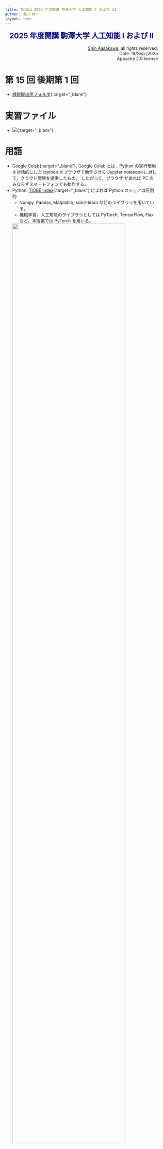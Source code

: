 ```yaml
---
title: 第15回 2025 年度開講 駒澤大学 人工知能 I および II
author: 浅川 伸一
layout: home
---
```

<link href="/css/asamarkdown.css" rel="stylesheet">

$$
\newcommand{\mb}[1]{\mathbf{#1}}
\newcommand{\Brc}[1]{\left(#1\right)}
\newcommand{\Rank}{\text{rank}\;}
\newcommand{\Hat}[1]{\widehat{#1}}
\newcommand{\Prj}[1]{\mb{#1}\Brc{\mb{#1}^{\top}\mb{#1}}^{-1}\mb{#1}^{\top}}
\newcommand{\RegP}[2]{\Brc{\mb{#1}^{\top}\mb{#1}}^{-1}\mb{#1}^{\top}\mb{#2}}
\newcommand{\NSQ}[1]{\left|\mb{#1}\right|^2}
\newcommand{\Norm}[1]{\left|#1\right|}
\newcommand{\IP}[2]{\left({#1}\cdot{#2}\right)}
\newcommand{\Bar}[1]{\overline{\;#1\;}}
$$

<div align="center">
<font size="+2" color="navy"><strong>2025 年度開講 駒澤大学 人工知能 I および II</strong></font><br/><br/>
</div>

<div align='right'>
<a href='mailto:educ0233@komazawa-u.ac.jp'>Shin Aasakawa</a>, all rights reserved.<br/>
Date: 19/Sep./2025<br/>
Appache 2.0 license<br/>
</div>

# 第 15 回 後期第 1 回

* [課題提出用フォルダ](https://drive.google.com/drive/u/6/folders/12-BemcY1fFty0nFGQXwkFafek6Bjd8RY){:target="_blank"}

# 実習ファイル

* [<img src="/assets/colab_icon.svg">](https://colab.research.google.com/github/komazawa-deep-learning/komazawa-deep-learning.github.io/blob/master/2025noteboks/2025_0919demo.ipynb){:target="_blank"}

# 用語

* [Google Colab](https://colab.research.google.com/){:target="_blank"}, Google Colab とは，Python の実行環境を対話的にした ipython をブラウザで動作させる Jupyter notebook に対して，クラウド環境を提供したもの。
したがって，ブラウザ があれば PC のみならずスマートフォンでも動作する。
* Python: [TIOBE index](https://www.tiobe.com/tiobe-index/){:target="_blank"} によれば Python のシェアは圧倒的
  * Numpy, Pandas, Matplotlib, scikit-learn などのライブラリを用いている。
  * 機械学習，人工知能のライブラリとしては PyTorch, TensorFlow, Flax など。本授業では PyTorch を用いる。
  <img src="https://viso.ai/wp-content/uploads/2023/02/pytorch-vs-tensorflow-popularity-comparison.png" width="88%;">
* ニューラルネットワークモデル
* 深層ニューラルネットワークモデル
* 再帰型ニューラルネットワークモデル
* 転移学習
* 教師あり学習，自己教師あり学習
* 損失関数，誤差関数
* 勾配降下法
* コサイン類似度，相関係数
- 拡散モデル Diffusion Models
<!-- - 変分自己符号化器モデル (VAE: Variational Auto-Encoders)
- 変分下限 (ELBO: Evidence Lower BOund) [ビデオ ](https://www.youtube.com/watch?v=jugUBL4rEIM){:target="_blank"} -->

---

* [基盤モデル Fundation Models](https://arxiv.org/abs/2108.07258){:target="_blank"}, Gary Marcus による[批判](https://crfm.stanford.edu/commentary/2021/10/18/marcus-davis.html){:target="_blank"}
* 言語モデル
* 系列予測
* ワンホットベクトル
* 系列予測
* BERT, Transformer, GPT, 注意
* 世界モデル
* 強化学習



<!-- # 教材 -->

<!-- * [宇宙人の夢: アートシーンの出現](https://shinasakawa.github.io/2022/2021Snell_clip-art_ja){:target="_blank"} -->
<!-- * [CLIP デモ <img src="/assets/colab_icon.svg">](https://colab.research.google.com/github/ShinAsakawa/ShinAsakawa.github.io/blob/master/2022notebooks/2020_1014CLIP_ja_basics.ipynb){:target="_blank"} -->

<!-- * [畳み込みニューラルネットワークの事前訓練済モデルによる中間表現の可視化 <img src="/assets/colab_icon.svg">](https://colab.research.google.com/github/komazawa-deep-learning/komazawa-deep-learning.github.io/blob/master/2022notebooks/2022_1024CNN_layer_visualization.ipynb){:target="_blank"}-->
<!--* [特徴点検出アルゴリズム 画像フィルタ <img src="/assets/colab_icon.svg">](https://colab.research.google.com/github/ShinAsakawa/ShinAsakawa.github.io/blob/master/notebooks/2020Sight_visit_feature_extractions_demo.ipynb){:target="_blank"}-->
<!-- * [DOG などのフィルタと Harr 特徴による顔検出 a.k.a ビオラ＝ジョーンズ アルゴリズム <img src="/assets/colab_icon.svg">](https://colab.research.google.com/github/komazawa-deep-learning/komazawa-deep-learning.github.io/blob/master/notebooks/2021_0528edge_and_face_detection_algorithm_not_cnn.ipynb){:target="_blank"}
<!-- - [LeNet PyTorch <img src="/assets/colab_icon.svg">](https://colab.research.google.com/github/komazawa-deep-learning/komazawa-deep-learning.github.io/blob/master/notebooks/2021_0528LeNet_pytorch.ipynb){:target="_blank"} -->
<!-- - [データ拡張 <img src="https://komazawa-deep-learning.github.io/assets/colab_icon.svg">](https://colab.research.google.com/github/ShinAsakawa/ShinAsakawa.github.io/blob/master/2021notebooks/2021_0617plot_transforms_demo.ipynb) -->

<!-- - [DeepDream 実習 <img src="/assets/colab_icon.svg"> ](https://colab.research.google.com/github/ShinAsakawa/ShinAsakawa.github.io/blob/master/notebooks/2021deep_dream_corrected.ipynb){:target="_blank"}-->
<!-- - [CartoonGAN 実習 <img src="/assets/colab_icon.svg">](https://colab.research.google.com/github/komazawa-deep-learning/komazawa-deep-learning.github.io/blob/master/2021notebooks/2021_0628CartoonGAN_demo.ipynb){:target="_blank"} -->
<!-- - [CycleGAN 実習 <img src="/assets/colab_icon.svg">](https://colab.research.google.com/github/komazawa-deep-learning/komazawa-deep-learning.github.io/blob/master/2021notebooks/2021_0625_CycleGAN_demo.ipynb){:target="_blank"} -->

<!-- - [VAE の実習 <img src="/assets/colab_icon.svg">](https://colab.research.google.com/github/ShinAsakawa/ShinAsakawa.github.io/blob/master/notebooks/2020SightVisit_vae_demo.ipynb){:target="_blank"} -->

<!-- * [Stable diffusion <img src="/assets/colab_icon.svg">](https://colab.research.google.com/github/komazawa-deep-learning/komazawa-deep-learning.github.io/blob/master/2023notebooks/2023_0714stable_diffusion.ipynb){:target="_blank"} -->
<!-- * [Stable Diffusion <img src="/assets/colab_icon.svg">](https://colab.research.google.com/github/komazawa-deep-learning/komazawa-deep-learning.github.io/blob/master/2024notebooks/2025_0110stable_diffusion.ipynb){:target="_blank"} -->
<!-- * [Diffusion Models from Scratch <img src="/assets/colab_icon.svg">](https://colab.research.google.com/github/komazawa-deep-learning/komazawa-deep-learning.github.io/blob/master/2024notebooks/2025_0110_02diffusion_models_from_scratch.ipynb){:target="_blank"} -->

<img src="https://github.com/Nixtla/nixtla/blob/main/nbs/img/timegpt_archi.png?raw=true" width="88%;"><br/>
from [About TimeGPT](https://nixtlaverse.nixtla.io/nixtla/docs/getting-started/introduction.html)

<!-- ### ありえないほど (unreasonable) 有能な (effectiveness) 数学 -->

<!-- ガリレイは，宇宙は数学の言葉で書かれていると言いました。以来，数学は神の摂理を知るための道具であり続けています。 -->
<!-- 数学的知識の詳細は不要だが，その精神は理解しておく必要がある。 -->

<!-- - 万物は数なり --- ピタゴラス
- 宇宙は数学語で書かれている。数学なしでは迷宮を理解できない --- ガリレイ -->
<!--- 世界について最も理解不能なことは，それが理解可能なことだ --- アインシュタイン-->
<!--“The most incomprehensible thing about the world is that it is at all comprehensible.”- Albert Einstein, US (German-born) physicist (1879 - 1955)-->
<!-- - 微積分は神がこの宇宙を作ったときの言葉である --- ファインマン -->
<!--Calculus was the language that God had used when creating this universe. -->
<!-- - 作れなければ理解できたと言えない --- ファインマン -->

<!-- - All things are number. --- Pythagras
- (The universe) is written in mathematical language,%%and its characters are triangles, circles and other geometric figures, ... without which it is impossible to humanly understand a word; without these one is wandering in a dark labyrinth. --- Galileo Galilei
- What I cannot create, I do not understand. --- [Richard Feynman](https://en.wikiquote.org/wiki/Richard_Feynman)-->

<!-- - 若者よ，数学は理解するものではない，ただ慣れるだけだ --- フォン・ノイマン -->
<!-- - 科学は説明しないし，解釈もしない。ただモデルを作るだけである。この場合モデルとは観察された現象を説明する数学(的構成物)である。そのモデルは，ひとえに期待どおり正確であることで正当化される。 --- フォン・ノイマン -->
<!-- - われわれの宇宙はただ単に数学で記述されているだけではない。宇宙は数学である，我々は皆，大きな数学的実態の一部なのだ。--- テグマーク -->
<!-- ...Our universe isn't just described by math, but that it is math in the sense that we're all parts of a giant mathematical object... --- Max Tegmark -->

<!--
Neumann
  The sciences do not try to explain, they hardly even try to interpret, they mainly make models. By a model is meant a mathematical construct which, with the addition of certain verbal interpretations, describes observed phenomena. The justification of such a mathematical construct is solely and precisely that it is expected to work.

  Young man, in mathematics you don't understand things. You just get used to them. [von Neumann](https://en.wikiquote.org/wiki/John_von_Neumann)

  any discussion of the nature of intellectual effort in any field is difficult, unless it presupposes an easy, routine familiarity with that field. In mathematics this limitation becomes very severe. ---[von Neumann](https://en.wikiquote.org/wiki/John_von_Neumann)

Neumann
  If one has really technically penetrated a subject, things that previously seemed in complete contrast, might be purely mathematical transformations of each other.

[There's no sense in being precise when you don't even know what you're talking about](https://www.brainyquote.com/quotes/john_von_neumann_137953)
- John von Neumann.

Neumann
  I think that it is a relatively good approximation to truth — which is much too complicated to allow anything but approximations — that mathematical ideas originate in empirics. [John von Neumann](https://en.wikiquote.org/wiki/John_von_Neumann)
-->

<!-- ## 数学

数学というと，心理学徒にとっては，心理統計が真っ先に思い浮かぶでしょう。
ですが，統計的検定のためだけに数学があるわけではなく，むしろ逆だと思っています。 -->

<!-- 1. [1960 Wigner "Unreasonable Effectiveness of Mathmatics and Natural Sciences"](https://www.maths.ed.ac.uk/~v1ranick/papers/wigner.pdf){:target="_blank"}
2. [1967 Hamming "The Unreasonable Effectiveness of Mathematics"](https://www.tandfonline.com/doi/abs/10.1080/00029890.1980.11994966){:target="_blank"}
3. [2009 Norvig "The Unreasonable Effectiveness of Data"](https://static.googleusercontent.com/media/research.google.com/ja//pubs/archive/35179.pdf){:target="_blank"}
4. [2015 Karpathy "The Unreasonable Effectiveness of Recurrent Neural Networks"](https://karpathy.github.io/2015/05/21/rnn-effectiveness/){:target="_blank"}
5. 2016 Bangu "On The Unreasonable Effectiveness of Mathematics in the Natural Sciences"
6. [2018 Westhuizen "The Unreasonable Effectiveness of the Forget Gate"](https://arxiv.org/pdf/1804.04849.pdf){:target="_blank"}
7. [2021 Gao "The Unreasonable Effectiveness Of Neural Network Embeddings"](https://medium.com/aquarium-learning/the-unreasonable-effectiveness-of-neural-network-embeddings-93891acad097){:target="_blank"} -->

<!-- Arthur Lesk in molecular biology, "The Unreasonable Effectiveness of Mathematics in Molecular Biology".[6]
Max Tegmark in physics, "The Mathematical Universe".[8]
Ivor Grattan-Guinness in mathematics, "Solving Wigner's mystery: The reasonable (though perhaps limited) effectiveness of mathematics in the natural sciences".[9]
Vela Velupillai in economics, "The Unreasonable Ineffectiveness of Mathematics in Economics".[10] -->

# 統計学の危機

## [ASA アメリカ統計学会の声明](https://doi.org/10.1080/00031305.2016.1154108){:target="_blank"}

一方で，心理統計で用いられる母集団に対する信頼性は，しばしば疑問が呈されている。
アメリカ統計学会(ASA) では $p$ 値 を用いることに警告を発する宣言を出している。

出典: [ASA Statement on Statistical Significance and P-values](https://amstat.tandfonline.com/doi/pdf/10.1080/00031305.2016.1154108){:target="_blank"},
[その和訳](/2023/2016ASA_state_on_p_values_ja){:target="_blank"}

1. **P 値は，データが指定された統計モデルとどの程度相性が悪いかを示すことができる** P-values can indicate how incompatible the data are with a specified statistical model.
2. **P 値は，研究された仮説が真である確率を測定するものではない。そうではなく，データがランダムな偶然だけから，生成された確率を測定するものである** P-values do not measure the probability that the studied hypothesis is true, or the probability that the data were produced by random chance alone.
3. **科学的な結論やビジネスや政策の決定は，p 値が特定の閾値を超えたかどうかだけに基づくべきではない** Scientific conclusions and business or policy decisions should not be based only on whether a p-value passes a specific threshold.
4. **適切な推論を行うには，完全な報告と透明性が必要である** Proper inference requires full reporting and transparency.
5. **P 値や統計的有意性は，効果の大きさや結果の重要性を測定するものではない** A p-value, or statistical significance, does not measure the size of an effect or the importance of a result.
6. **それ自体では，p 値はモデルや仮説に関する証拠の良い尺度を提供しない。** By itself, a p-value does not provide a good measure of evidence regarding a model or hypothesis.

    * [基礎と応用社会心理学 (BASP)  編集方針 (2014, 2015)](/2023/2015Basic_and_Applied_Social_Psychology_ban_p_values_ja){:target="_blank"}
    * [アメリカ統計学会の声明 2014, 2015](/2023/2016ASA_state_on_p_values_ja){:target="_blank"}
    * [統計学の誤り : 統計的妥当性の「ゴールドスタンダード」である P 値は多くの科学者が想定しているほど信頼できるものではない](/2023/2014Nuzzo_Statistical_errors_ja){:target="_blank"}
    * [統計的有意性を引退させろ](/2023/2019Amrhein_Retire_statistical_significance_ja){:target="_blank"}

では，どうすればよのでしょうか。
おそらく，その答えの一つが機械学習であると考えることもできるのです。

# ソーカル事件と当世流行馬鹿噺 (ファッショナブル・ナンセンス)

* [ソーカル事件](https://ja.wikipedia.org/wiki/%E3%82%BD%E3%83%BC%E3%82%AB%E3%83%AB%E4%BA%8B%E4%BB%B6){:target="_blank"},
イアン・ソーカルとジャック・ブリクモン「境界侵犯 --- 量子重力の変形解釈学に向けて」と題したポストモダンの科学批評のパロディーを書き、（もちろん編集者にはそれがパロディーだとは告げず）カルチュラル・スダディーズの雑誌ソーシャル・テクストに投稿した。
ソーシャル・テクスト誌では「サイエンス・ウォーズ」特集号 (1996) でこのパロディー論文を，まじめな学術論文として掲載した。
その三週間後に、リンガ・フランカ誌に寄せた記事でソーカルはこのいたずらを暴露した。

* この授業は，文化，思想，に関する議論をする科目ではありません。
ましてや，文壇，言論界，などに対するいかなるメッセージも含むものではありません。
* ですが，[ソーカル事件](https://ja.wikipedia.org/wiki/%E3%82%BD%E3%83%BC%E3%82%AB%E3%83%AB%E4%BA%8B%E4%BB%B6){:target="_blank"}, や [知の欺瞞](https://www.amazon.co.jp/dp/4006002610){:target="_blank"} のことを考えてください。
- ただ **騙されない** ようにしたいと願うだけです。

  * ソーカル事件とは： 1996 年，ニューヨーク大学物理学教授アラン・ソーカルは「ソーシャル・テキスト」誌に「境界を越える Towards a transformative hermeneutics of quantum gravity（量子重力の変容的解釈学に向けて）」と題する論文を書いた。
この論文は査読を経て受理され，出版された。
ソーカルは即座に，この論文全体がデマであることを告白した。
極端なポストモダニズムの科学批判のスタイルを暴露し，パロディにするために，狡猾な言葉で書かれた論文だった。
この記事は世界中で一面トップニュースとなり，激しく広範な論争を引き起こした。

黒木(「ソーカル事件」1998，大学の物理教育(2), 25-28) より
「科学者は非専門家の無知には筧容であるべきである．
しかし，権威ある知識人がデタラメを述べていて，さらに，それが多くの人達に影響を与えている（もしくはその危険性が高い）場合においては，科学の専門家はそのことをきちんと指摘すべぎだと思う．(27 ページ)」

* 堀 茂樹 (1998) きみはソーカル事件を知っているか？, 平凡社, 月刊百科, 1998 年 2 月号 No.424, p.14−15 および 3 月号 No.425, p.42−43
* 黒木 玄 (1998) ソーカル事件, 大学の物理教育，Vol.2, 23-28.
* ソーカル，アラン & ブリクモン，ジャン, (田崎，大野，堀 訳) (2012)，[__「知」の欺瞞 ---ポストモダン思想における科学の濫用__](https://www.iwanami.co.jp/book/b255892.html){:target="_blank"}, 岩波現代文庫/学術 261, 岩波書店.


## [基盤モデル LxM ウィキペディアより](https://en.wikipedia.org/wiki/Foundation_model)


人工知能（AI）において、基盤モデル（FM）は、大規模Xモデル（LxM）とも呼ばれ、膨大なデータセットで訓練された機械学習または深層学習モデルであり、幅広いユースケースに適用可能である[1]。大規模言語モデル（LLM）のような生成 AI アプリケーションは、基盤モデルの代表的な例である[1]。
<!-- In artificial intelligence (AI), a foundation model (FM), also known as large X model (LxM), is a machine learning or deep learning model trained on vast datasets so that it can be applied across a wide range of use cases.[1] Generative AI applications like large language models (LLM) are common examples of foundation models.[1]-->

基盤モデルの構築には通常、膨大なリソースが必要であり、最先端モデルでは大規模データセットの取得・管理・処理費用に加え、訓練に必要な計算リソースのコストとして数億ドル規模の費用がかかる[2]。 こうしたコストは、高度なインフラ、長期にわたる訓練グ時間、GPU などの先進的なハードウェアの必要性から生じる。これに対し、既存の基盤モデルを特定の課題に適応させるか、直接利用する方法は、事前学習済み能力を活用し、通常は小規模な課題特化データセットでの微調整のみを必要とするため、はるかに低コストである。
<!-- Building foundation models is often highly resource-intensive, with the most advanced models costing hundreds of millions of dollars to cover the expenses of acquiring, curating, and processing massive datasets, as well as the compute power required for training.[2] These costs stem from the need for sophisticated infrastructure, extended training times, and advanced hardware, such as GPUs. In contrast, adapting an existing foundation model for a specific task or using it directly is far less costly, as it leverages pre-trained capabilities and typically requires only fine-tuning on smaller, task-specific datasets. -->

基盤モデルの初期例としては、OpenAI の GPT シリーズや Google の BERT といった言語モデル（LM）が挙げられる[3][4]。テキスト以外にも、画像処理向けの DALL-E や Flamingo[5]、音楽生成向けの MusicGen[6] や LLark[7]、ロボット制御向けの RT-2[8] など、多様なモダリティで基盤モデルが開発されている。基礎モデルは天文学[9]、放射線医学[10]、ゲノミクス[11]、コーディング[12]、時系列予測[13]、数学[14]、化学[15]などの分野でも開発が進められている。
<!--Early examples of foundation models are language models (LMs) like OpenAI's GPT series and Google's BERT.[3][4] Beyond text, foundation models have been developed across a range of modalities—including DALL-E and Flamingo[5] for images, MusicGen[6] and LLark[7] for music, and RT-2[8] for robotic control. Foundation models are also being developed for fields like astronomy,[9] radiology,[10] genomics,[11] coding,[12] times-series forecasting,[13] mathematics,[14] and chemistry.[15] -->


* [1] Competition and Markets Authority (2023). AI Foundation Models: Initial Report. Available at: https://assets.publishing.service.gov.uk/media/65081d3aa41cc300145612c0/Full_report_.pdf
* [2]  Nestor Maslej, Loredana Fattorini, Erik Brynjolfsson, John Etchemendy, Katrina Ligett, Terah Lyons, James Manyika, Helen Ngo, Juan Carlos Niebles, Vanessa Parli, Yoav Shoham, Russell Wald, Jack Clark, and Raymond Perrault, "The AI Index 2023 Annual Report," AI Index Steering Committee, Institute for Human-Centered AI, Stanford University, Stanford, CA, April 2023.
* [3] Rogers, Anna; Kovaleva, Olga; Rumshisky, Anna (2020). "A Primer in BERTology: What we know about how BERT works". [arXiv:2002.12327 [cs.CL]](https://arxiv.org/abs/2002.12327){:target="_blank"}.
* [4] [Haddad, Mohammed. "How does GPT-4 work and how can you start using it in ChatGPT?"](https://www.aljazeera.com/news/2023/3/15/how-do-ai-models-like-gpt-4-work-and-how-can-you-start-using-it){:target="_blank"}. Al Jazeera. Retrieved 20 October 2024.
* [5] [Tackling multiple tasks with a single visual language model](https://deepmind.google/discover/blog/tackling-multiple-tasks-with-a-single-visual-language-model/){:target="_blank"}, 28 April 2022, retrieved 13 June 2022, [Flamingo](https://storage.googleapis.com/deepmind-media/DeepMind.com/Blog/tackling-multiple-tasks-with-a-single-visual-language-model/flamingo.pdf)
* [6] Copet, Jade; Kreuk, Felix; Gat, Itai; Remez, Tal; Kant, David; Synnaeve, Gabriel; Adi, Yossi; Défossez, Alexandre (7 November 2023). "Simple and Controllable Music Generation". arXiv:2306.05284 [cs.SD].
* [7] Engineering, Spotify (13 October 2023). "LLark: A Multimodal Foundation Model for Music". Spotify Research. Retrieved 11 December 2023.
* [8] "Speaking robot: Our new AI model translates vision and language into robotic actions". Google. 28 July 2023. Retrieved 11 December 2023.
* [9] Nguyen, Tuan Dung; Ting, Yuan-Sen; Ciucă, Ioana; O'Neill, Charlie; Sun, Ze-Chang; Jabłońska, Maja; Kruk, Sandor; Perkowski, Ernest; Miller, Jack (12 September 2023). "AstroLLaMA: Towards Specialized Foundation Models in Astronomy". arXiv:2309.06126 [astro-ph.IM].
* [10] Tu, Tao; Azizi, Shekoofeh; Driess, Danny; Schaekermann, Mike; Amin, Mohamed; Chang, Pi-Chuan; Carroll, Andrew; Lau, Chuck; Tanno, Ryutaro (26 July 2023). "Towards Generalist Biomedical AI". [arXiv:2307.14334 [cs.CL]](https://arxiv.org/abs/2307.14334){:target="_blank"}.
* [11] Zvyagin, Maxim; Brace, Alexander; Hippe, Kyle; Deng, Yuntian; Zhang, Bin; Bohorquez, Cindy Orozco; Clyde, Austin; Kale, Bharat; Perez-Rivera, Danilo (11 October 2022). "GenSLMs: Genome-scale language models reveal SARS-CoV-2 evolutionary dynamics". bioRxiv 10.1101/2022.10.10.511571.
* [12] Li, Raymond; Allal, Loubna Ben; Zi, Yangtian; Muennighoff, Niklas; Kocetkov, Denis; Mou, Chenghao; Marone, Marc; Akiki, Christopher; Li, Jia (9 May 2023). "StarCoder: may the source be with you!". [arXiv:2305.06161 [cs.CL]](https://arxiv.org/abs/2305.06161){:target="_blank"}.
* [13] Se, Ksenia; Spektor, Ian (5 April 2024). "[Revolutionizing Time Series Forecasting: Interview with TimeGPT's creators](https://www.turingpost.com/p/timegpt){:target="_blank"}". Turing Post. Retrieved 11 April 2024.
* [14] Azerbayev, Zhangir; Schoelkopf, Hailey; Paster, Keiran; Santos, Marco Dos; McAleer, Stephen; Jiang, Albert Q.; Deng, Jia; Biderman, Stella; Welleck, Sean (30 November 2023). "Llemma: An Open Language Model For Mathematics". [arXiv:2310.10631 [cs.CL]](https://arxiv.org/abs/2310.10631){:target="_blank"}.
* [15] "[Orbital](https://www.orbitalmaterials.com/post/technical-blog-introducing-the-orb-ai-based-interatomic-potential){:target="_blank"}".


### 定義<!-- ### Definitions-->

スタンフォード大学人間中心人工知能研究所（HAI）の基盤モデル研究センター（CRFM）は、2021 年 8月に「基盤モデル」という用語を提唱した[16]。これは「広範なデータ（一般的に大規模な自己教師あり学習を用いて）で訓練され、多様な下流課題に適応（例：微調整）可能なモデル」を意味する[17]。 これは既存の用語が重複しつつも不十分であるという観察に基づくもので、「（大規模）言語モデル」は焦点が言語だけに限られない点で狭すぎる、「自己教師ありモデル」は学習目的に特化しすぎている、「事前学習済み pretrained モデル」は注目すべき処理が全て「事前学習」後に発生する印象を与える、と指摘している[18]。「基礎モデル fundational model」ではなく「基盤モデル fundation model」という用語が選ばれた[19]のは、「基礎的 foundational」という語が「基盤的 foundation」とは異なり、これらのモデルが根本原理を提供する意味合いを暗示するためである[20]。
<!--The Stanford Institute for Human-Centered Artificial Intelligence's (HAI) Center for Research on Foundation Models (CRFM) coined the term "foundation model" in August 2021[16] to mean "any model that is trained on broad data (generally using self-supervision at scale) that can be adapted (e.g., fine-tuned) to a wide range of downstream tasks".[17] This was based on their observation that preexisting terms, while overlapping, were not adequate, stating that "'(large) language model' was too narrow given [the] focus is not only language; 'self-supervised model' was too specific to the training objective; and 'pretrained model' suggested that the noteworthy action all happened after 'pretraining."[18] The term "foundation model" was chosen over "foundational model"[19] because "foundational" implies that these models provide fundamental principles in a way that "foundation" does not.[20] -->


<!-- As governments regulate foundation models, new legal definitions have emerged.

* In the United States, the Executive Order on the Safe, Secure, and Trustworthy Development and Use of Artificial Intelligence defines a foundation model as "an AI model that is trained on broad data; generally uses self-supervision; contains at least tens of billions of parameters; is applicable across a wide range of contexts".[21]
* In the United States, the proposed AI Foundation Model Transparency Act of 2023[22] by House Representatives Don Beyer (D, VA) and Anna Eshoo (D, CA) defines a foundation model as "an artificial intelligence model trained on broad data, generally uses self supervision, generally contains at least 1,000,000,000 parameters, is applicable across a wide range of contexts, and exhibits, or could be easily modified to exhibit, high levels of performance at tasks that could pose a serious risk to security, national economic security, national public health or safety, or any combination of those matters."
* In the European Union, the European Parliament's negotiated position on the E.U. AI Act defines a foundation model as an "AI model that is trained on broad data at scale, is designed for generality of output, and can be adapted to a wide range of distinctive tasks".
* In the United Kingdom, the Competition and Markets Authority's AI Foundation Models: Initial Report [1] defines foundations model as "a type of AI technology that are trained on vast amounts of data that can be adapted to a wide range of tasks and operations." -->

<!-- ### 歴史 -->
<!-- ### History-->

技術的には、基盤モデルは[深層ニューラルネットワーク](https://en.wikipedia.org/wiki/Deep_neural_networks)、[転移学習](https://en.wikipedia.org/wiki/Transfer_learning)、[自己教師あり学習](https://en.wikipedia.org/wiki/Self-supervised_learning) といった確立された機械学習技術を用いて構築される。基盤モデルは、特注の単発タスク特化モデルではなく、再利用可能な基盤として機能する汎用モデルである点で、従来の技術とは異なる。
<!-- Technologically, foundation models are built using established machine learning techniques like deep neural networks, transfer learning, and self-supervised learning. Foundation models differ from previous techniques as they are general purpose models that function as a reusable infrastructure, instead of bespoke and one-off task-specific models. -->

コンピュータ並列処理（例：CUDA GPU）の進歩、ニューラルネットワークアーキテクチャの新展開（例：[Transformer](https://en.wikipedia.org/wiki/Transformer_(machine_learning_model)){:target="_blank"}）、最小限の教師付きデータを用いた訓練データの増加が、基盤モデルの台頭に寄与した。基盤モデルは 2010 年代後半、深層学習モデルの新たな潮流として具体化し始めた[23]。 従来の深層学習研究の大半と比較して、これらの言語モデルは自己教師あり学習目標（例：大規模テキストコーパスにおける次単語予測）を用いた、Web 由来の大規模データセットでの訓練の可能性を示した。[word2vec](https://en.wikipedia.org/wiki/Word2vec) や [GloVe](https://en.wikipedia.org/wiki/GloVe) といった先行研究を基盤とするこれらの手法は、注釈付きデータ（例：クラウドソーシングによるラベル）を必要とした従来の教師あり学習アプローチから逸脱したものだった。
<!-- Advances in computer parallelism (e.g., CUDA GPUs) and new developments in neural network architecture (e.g., Transformers), and the increased use of training data with minimal supervision all contributed to the rise of foundation models. Foundation models began to materialize as the latest wave of deep learning models in the late 2010s.[23] Relative to most prior work on deep learning, these language models demonstrated the potential of training on much larger web-sourced datasets using self-supervised objectives (e.g. predicting the next word in a large corpus of text). These approaches, which draw upon earlier works like word2vec and GloVe, deviated from prior supervised approaches that required annotated data (e.g. crowd-sourced labels). -->

2022 年にリリースされた [Stable Diffusion](https://en.wikipedia.org/wiki/Stable_Diffusion) と [ChatGPT](https://en.wikipedia.org/wiki/ChatGPT)（当初は GPT-3.5 モデルで駆動）は、基盤モデルと生成 AI が広く公の議論の対象となる契機となった。さらに 2023 年の [LLaMA](https://en.wikipedia.org/wiki/LLaMA)、Llama 2、[Mistral](https://en.wikipedia.org/wiki/Mistral_AI) のリリースは、基盤モデルの公開方法への注目を高め、オープンな基盤モデルが多くの支持[24]と精査[25]を集める結果をもたらした。
<!--The 2022 releases of Stable Diffusion and ChatGPT (initially powered by the GPT-3.5 model) led to foundation models and generative AI entering widespread public discourse. Further, releases of LLaMA, Llama 2, and Mistral in 2023 contributed to a greater emphasis placed on how foundation models are released with open foundation models garnering a lot of support[24] and scrutiny.[25] -->

* [23] Liang, Percy; Bommasani, Rishi; Lee, Tony; Tsipras, Dimitris; Soylu, Dilara; Yasunaga, Michihiro; Zhang, Yian; Narayanan, Deepak; Wu, Yuhuai (1 October 2023), "Holistic Evaluation of Language Models", Annals of the New York Academy of Sciences, 1525 (1): 140–146, arXiv:2211.09110, Bibcode:2023NYASA1525..140B, doi:10.1111/nyas.15007, PMID 37230490
* [24] "Joint Statement on AI Safety and Openness". Mozilla. 31 October 2023. Retrieved 12 February 2024.
* [25] "Hawley and Blumenthal Demand Answers from Meta, Warn of Misuse After 'Leak' of Meta's AI Model". Senator Josh Hawley. 6 June 2023. Retrieved 12 February 2024.


<!-- ### 世界モデル -->
<!-- ### World models-->

<!-- 2018 年、研究者 David Ha と [Jugen Schmithuber](https://en.wikipedia.org/wiki/J%C3%BCrgen_Schmidhuber) は[強化学習](https://en.wikipedia.org/wiki/Reinforcement_learning)の文脈で世界モデルを定義した。これは視覚的観測を表現する[変分自己符号化器モデル V](https://en.wikipedia.org/wiki/Variational_autoencoder)、記憶を表現する[再帰型ニューラルネットワークモデル M](https://en.wikipedia.org/wiki/Recurrent_neural_network)、意思決定を行う[線形モデル](https://en.wikipedia.org/wiki/Linear_model) C を備えたエージェントである。彼らは、現実をシミュレートする環境でワールドモデルを用いて訓練されたエージェントが実世界の設定に適用可能であると示唆した[33]。 -->
<!--In 2018, researchers David Ha and Jürgen Schmidhuber defined world models in the context of reinforcement learning: an agent with a variational autoencoder model V for representing visual observations, a recurrent neural network model M for representing memory, and a linear model C for making decisions. They suggested that agents trained on world models in environments that simulate reality could be applied to real world settings.[33] -->

<!-- 2022 年、[Yann LeCun](https://en.wikipedia.org/wiki/Yann_LeCun) は世界モデル（彼が定義するところでは、関連性があると見なされる世界の側面に対するメンタルモデルとして機能する[ニューラルネットワーク](https://en.wikipedia.org/wiki/Neural_network_(machine_learning))）を、より大きな[認知アーキテクチャ](https://en.wikipedia.org/wiki/Cognitive_architecture)システムの一部として捉えた。このシステムは、[脳](https://en.wikipedia.org/wiki/Brain)の異なる領域に類似した他のニューラルネットワークで構成される。彼の見解では、この枠組みは[常識的推論](https://en.wikipedia.org/wiki/Commonsense_reasoning)につながる可能性がある[34][35]。 -->
<!-- In 2022, Yann LeCun saw a world model (defined by him as a neural network that acts as a mental model for aspects of the world that are seen as relevant) as part of a larger system of cognitive architecture – other neural networks that are analogous to different regions of the brain. In his view, this framework could lead to commonsense reasoning.[34][35] -->

<!-- 世界モデルは、テキスト、画像、音声、動画など様々なデータモダリティで学習され、[動画生成](https://en.wikipedia.org/wiki/Text-to-video_model)に応用されている[36]。 -->
<!-- World models are trained on a variety of data modalities, including text, images, audio and video, and have been applied to video generation.[36] -->

<!-- [TechCrunch](https://en.wikipedia.org/wiki/TechCrunch) は、世界モデルは[大規模言語モデル](https://en.wikipedia.org/wiki/Large_language_model)よりも多くのデータを使用し、計算能力が大幅に必要となる（訓練と推論に数千の GPU を使用することを含む）と指摘した[35][36]。 また、[幻覚](https://en.wikipedia.org/wiki/Hallucination_(artificial_intelligence))、[カバレッジバイアス](https://en.wikipedia.org/wiki/Coverage_error)、[アルゴリズムバイアス](https://en.wikipedia.org/wiki/Algorithmic_bias)のリスクにも言及した。[36] -->
<!-- TechCrunch noted that world models could use more data than large language models and would require significantly more computational power (including the use of thousands of GPUs for training and inference).[35][36] It also noted the risk of hallucinations, coverage bias and algorithmic bias.[36] -->

<!-- TechCruch は [Sora](https://en.wikipedia.org/wiki/Sora_(text-to-video_model)) を世界モデルの事例と見なした[36]。一方、2025 年 1 月には NVIDIA が独自の世界モデル群をリリースした[37][38]。 サウスチャイナ・モーニング・ポスト紙は、Manycore Tech が[空間知能](https://en.wikipedia.org/wiki/Location_intelligence)の事例として自社技術を位置付け、世界モデル構築を目指す企業のもう一つの例だと報じた[39]。2025 年 5 月には、モハメド・ビン・ザーイド人工知能大学が [AI エージェント](https://en.wikipedia.org/wiki/Intelligent_agent) のテスト用シミュレーション構築向け世界モデルを発表した[40]。 -->
<!-- TechCrunch saw Sora as an example of a world model,[36] while in January 2025, Nvidia released its own set of world models.[37][38] The South China Morning Post wrote that Manycore Tech was another example of companies aiming to build a world model, viewing their work as an example of spatial intelligence.[39] In May 2025, Mohamed bin Zayed University of Artificial Intelligence released a world model for building simulations to test AI agents.[40] -->

<!-- Google DeepMind はまた、動画データで訓練された二次元空間と三次元空間の 2 つの世界モデルをそれぞれ公開しており、Google は後者が AI エージェントの訓練環境となり得ると主張している[41][42]。 -->
<!-- Google DeepMind has also released two world models in two-dimensional space and three-dimensional space, respectively, that were trained on video data, with Google claiming that the latter can be a training environment for AI agents.[41][42] -->

<!-- Fei-Fei Li は、世界モデルがロボティクスや創造的作業に応用されるとの見解を示している。これらのモデルの複雑さゆえに、彼女はデータ取得、データエンジニアリング、データ処理、データ合成においてより複雑な戦略を提唱している[43]。 彼女は世界モデル構築を目的としたスタートアップを共同設立し、2024 年時点で以下の 3 段階での実現を計画していた：時間と組み合わされた三次元空間の理解の組み込み、拡張現実（AR）のサポート、ロボティクスのサポート[44]。 -->
<!-- Fei-Fei Li views world models as applying to robotics and creative works. Due to the complexity of these models, she advocates for more complex strategies in data acquisition, data engineering, data processing, and synthesizing data.[43] She co-founded a startup on building world models, which, as of 2024, planned to do so in three phases: incorporating an understanding of three-dimensional space along with time; support for augmented reality; and support for robotics.[44] -->

<!-- 世界モデルはインタラクティブメディアや環境シミュレーションでの使用を目的としている。クリエイティブ分野の専門家らは、世界モデルが自業界の雇用を脅かす可能性を懸念している[45]。Wired 誌はワールドモデルをメタバースと比較し[44]、Business Insider誌は軍事応用可能性に言及した[43]。 -->
<!-- World models are intended for use in interactive media and environment simulation. Creative professionals have expressed concern that world models could disrupt jobs in their industries.[45] Wired compared world models to the metaverse,[44] while Business Insider noted possible military applications.[43] -->

* [33] Ha, David; Schmidhuber, Jürgen (3 December 2018). "Recurrent world models facilitate policy evolution". Proceedings of the 32nd International Conference on Neural Information Processing Systems. NIPS'18. Red Hook, NY, USA: Curran Associates Inc.: 2455–2467.
* [34] Heikkilä, Melissa; Douglas Heaven, Will (24 June 2022). "Yann LeCun has a bold new vision for the future of AI". MIT Technology Review. Archived from the original on 24 June 2022. Retrieved 15 June 2025.
* [35] Zeff, Maxwell (17 October 2024). "Meta's AI chief says world models are key to 'human-level AI' — but it might be 10 years out". TechCrunch. Archived from the original on 4 March 2025. Retrieved 15 June 2025.
* [36] Wiggers, Kyle (14 December 2024). "What are AI 'world models,' and why do they matter?". TechCrunch. Archived from the original on 18 March 2025. Retrieved 15 June 2025.
* [37] Wiggers, Kyle (7 January 2025). "Nvidia releases its own brand of world models". TechCrunch. Archived from the original on 5 March 2025. Retrieved 15 June 2025.
* [38] Takahashi, Dean (7 January 2025). "Nvidia launches Cosmos world foundation model platform to accelerate physical AI". VentureBeat. Archived from the original on 8 January 2025. Retrieved 15 June 2025.
* [39] Chen, Wency (5 May 2025). "China's answer to Autodesk is betting on AI to build a 'world model'". South China Morning Post. Archived from the original on 5 May 2025. Retrieved 15 June 2025.
* [40] Knight, Will. "A United Arab Emirates Lab Announces Frontier AI Projects—and a New Outpost in Silicon Valley". Wired. ISSN 1059-1028. Archived from the original on 22 May 2025. Retrieved 15 June 2025.
* [41] Orland, Kyle (5 March 2024). "Google's Genie game maker is what happens when AI watches 30K hrs of video games". Ars Technica. Archived from the original on 8 December 2024. Retrieved 15 June 2025.
* [42] Orland, Kyle (6 December 2024). "Google's Genie 2 "world model" reveal leaves more questions than answers". Ars Technica. Archived from the original on 7 December 2024. Retrieved 15 June 2025.
* [43] Varanasi, Lakshmi. "Top AI researchers say language is limiting. Here's the new kind of model they are building instead". Business Insider. Archived from the original on 15 June 2025. Retrieved 21 June 2025.
* [44] Levy, Steven (13 September 2024). "The Godmother of AI Wants Everyone to Be a World Builder". Wired. ISSN 1059-1028. Archived from the original on 7 February 2025. Retrieved 21 June 2025.
* [45] Wiggers, Kyle (28 May 2025). "Odyssey's new AI model streams 3D interactive worlds". TechCrunch. Archived from the original on 30 May 2025. Retrieved 15 June 2025.


---


<!-- Large X model (LxM) としても知られる基盤モデルは，幅広いユースケースに適用できるように，膨大なデータセットで学習される機械学習または深層学習モデルである[1]。
大規模言語モデルのような生成 AI アプリケーションは，しばしば基盤モデルの例である[1]。 -->
<!-- A foundation model, also known as large X model (LxM), is a machine learning or deep learning model that is trained on vast datasets so it can be applied across a wide range of use cases.[1]
Generative AI applications like Large Language Models are often examples of foundation models.[1]-->

<!-- 基盤モデル (LxM) は，深層学習ネットワーク，転移学習，自己教師あり学習のような確立された機械学習技術を使用して構築される。
基盤モデルは，特注の単一課題に特化したモデルではなく，再利用可能なインフラとして機能する汎用モデルである点が，これまでの技術とは異なる。 -->
<!-- Technologically, foundation models are built using established machine learning techniques like deep neural networks, transfer learning, and self-supervised learning. Foundation models differ from previous techniques as they are general purpose models function as a reusable infrastructure, instead of bespoke and one-off task-specific models.-->

<!-- コンピュータの並列処理 (CUDA GPU など) の進歩や，ニューラルネットワークアーキテクチャ (Transformers など) の新展開，最小限の監視で学習データを使用するようになったことなどが，基盤モデルの台頭に貢献した。
基礎モデルは，2010 年代後半に深層学習モデルの最新 の波として具体化し始めた(23)。
深層学習に関する先行研究のほとんどと比較して，これらの言語モデルは，自己教師ありの目的（例えば，大規模なテキストコーパスの次の単語を予測する）を使用して，はるかに大規模なウェブソースデータセットで学習する可能性を示した。
これらのアプローチは，word2vec や GloVe のような以前の研究に基づくもので，注釈付きデータ（例えばクラウドソースラベル）を必要とする以前の教師ありアプローチから逸脱している。 -->
<!-- Advances in computer parallelism (e.g., CUDA GPUs) and new developments in neural network architecture (e.g., Transformers), and the increased use of training data with minimal supervision all contributed to the rise of foundation models.
Foundation models began to materialize as the latest wave of deep learning models in the late 2010s.[23]
Relative to most prior work on deep learning, these language models demonstrated the potential of training on much larger web-sourced datasets using self-supervised objectives (e.g. predicting the next word in a large corpus of text).
These approaches, which draw upon earlier works like word2vec and GloVe, deviated from prior supervised approaches that required annotated data (e.g. crowd-sourced labels). -->

<!-- 2022 年にリリースされた Stable Diffusion と ChatGPT（当初は GPT-3.5 モデルを搭載）は，基礎モデルと生成 AI が広く一般に普及するきっかけとなった。
さらに，2023 年の LLaMA, Llama2, Mistral のリリースは，オープンな基盤モデルが多くの支持[24] と精査を集めることで，基盤モデルがどのようにリリースされるかがより重視されることに貢献した[25]。 -->
<!--The 2022 releases of Stable Diffusion and ChatGPT (initially powered by the GPT-3.5 model) led to foundation models and generative AI entering widespread public discourse. Further, releases of LLaMA, Llama 2, and Mistral in 2023 contributed to a greater emphasis placed on how foundation models are released with open foundation models garnering a lot of support[24] and scrutiny.[25] -->

<!-- 基盤モデルの構築は，多くの場合，非常にリソース集約的であり，最も高度なモデルでは，膨大なデータセットの取得，キュレーション，処理にかかる費用と，学習に必要な計算能力を賄うために，数億ドルのコストがかかる[2]。
これらのコストは，洗練されたインフラストラクチャ，訓練時間の延長，GPU などの高度なハードウェアの必要性から生じている。
対照的に，既存の基盤モデルを特定のタスクに適合させたり，直接使用したりすることは，事前に訓練された能力を活用するため，はるかにコストがかからず，通常，小規模な課題固有のデータセットで微調整を行うだけで済む。 -->
<!-- Building foundation models is often highly resource-intensive, with the most advanced models costing hundreds of millions of dollars to cover the expenses of acquiring, curating, and processing massive datasets, as well as the compute power required for training.[2]
These costs stem from the need for sophisticated infrastructure, extended training times, and advanced hardware, such as GPUs.
In contrast, adapting an existing foundation model for a specific task or using it directly is far less costly, as it leverages pre-trained capabilities and typically requires only fine-tuning on smaller, task-specific datasets. -->

基盤モデルの初期の例は，OpenAI の GPT シリーズや Google の BERT のような言語モデル（LM）である[3,4]。
テキスト以外にも，画像の DALL-E や Flamingo[5]，音楽の MusicGen[6]，ロボット制御の RT-2[7] など，様々なモダリティの基盤モデルが開発されている。
また，天文学[8]，放射線学[9]，ゲノム学[10]，音楽[11]，コーディング[12]，時系列予測[13]，数学[14]，化学[15] などの分野でも基礎モデルが開発されている。
<!--Early examples of foundation models are language models (LMs) like OpenAI's GPT series and Google's BERT.[3][4]
Beyond text, foundation models have been developed across a range of modalities—including DALL-E and Flamingo[5] for images, MusicGen[6] for music, and RT-2[7] for robotic control.
Foundation models are also being developed for fields like astronomy,[8] radiology,[9] genomics,[10] music,[11] coding,[12] times-series forecasting,[13] mathematics,[14] and chemistry.[15] -->

スタンフォード人間中心人工知能研究所 (HAI) の基盤モデル研究センター (CRFM) は，2021 年 8 月 (16)に「基盤モデル」という用語を作り，「(一般的に大規模な自己教師を使って) 広範なデータで学習され，下流の幅広い課題に適応 (微調整など) 可能なあらゆるモデル」を意味するようになった(17)。
これは，既存の用語が重複するものの，適切ではないという観察に基づいており，「(大規模) 言語モデル」は，(焦点が) 言語だけではないことを考えると狭すぎる。
すなわt 事前学習モデル (pretrained model) は，注目すべき行動がすべて 事前学習後に起こったことを示唆している。
Foundational model ではなく foundation model  という用語が選ばれたのは，fundation model は fundational  (基礎的)  ではない方法で，これらのモデルが fundational principles (基本原理) を提供することを意味するからである。
<!-- The Stanford Institute for Human-Centered Artificial Intelligence's (HAI) Center for Research on Foundation Models (CRFM) coined the term "foundation model" in August 2021 to mean "any model that is trained on broad data (generally using self-supervision at scale) that can be adapted (e.g., fine-tuned) to a wide range of downstream tasks".
This was based on their observation that preexisting terms, while overlapping, were not adequate, stating that "'(large) language model' was too narrow given [the] focus is not only language; 'self-supervised model' was too specific to the training objective; and 'pretrained model' suggested that the noteworthy action all happened after 'pretraining.”
The term "foundation model" was chosen over "foundational model” because "foundational" implies that these models provide fundamental principles in a way that "foundation" does not. -->

政府が基盤モデルを規制するにつれ，新たな法的定義が生まれている。
<!-- As governments regulate foundation models, new legal definitions have emerged.-->

* 米国では，「人工知能の安全，確実かつ信頼できる開発および使用に関する大統領令」が，基盤モデルを「広範なデータに基づいて訓練され，一般的に自己監視を使用し，少なくとも数百億のパラメータを含み，広範な文脈にわたって適用可能なAIモデル」と定義している(21)。
* 米国では，Don Beyer 下院議員（バージニア州選出，民主党）と Anbna Eshoo 下院議員（カリフォルニア州選出，民主党）が提案した 2023 年 AI 基盤モデル透明化法(22)  は，基盤モデルを「広範なデータで訓練され，一般的に自己監視を使用し，一般的に少なくとも 1,000,000,000 のパラメータを含み，広範な文脈にわたって適用可能な人工知能モデル」と定義している(21)， また，安全保障，国家経済安全保障，国家公衆衛生もしくは安全，またはそれらの組み合わせに深刻なリスクをもたらす可能性のある課題において，高レベルの性能を示すか，または示すように容易に修正できる。
* 欧州連合 (EU) では，EU に関する欧州議会の交渉見解がある。
AI 法では，基盤モデルを「大規模データで学習され，出力の汎用性を考慮して設計され，幅広い特徴的な課題に適応できる AI モデル」と定義している。
* 英国では，競争市場庁の AI 基盤モデル：
英国では，競争市場庁の AI 基盤モデル：初期報告書[1]は，基盤モデルを 「膨大なデータで訓練され，幅広い課題や業務に適応できる AI 技術の一種」と定義している。

<!--* In the United States, the Executive Order on the Safe, Secure, and Trustworthy Development and Use of Artificial Intelligence defines a foundation model as "an AI model that is trained on broad data; generally uses self-supervision; contains at least tens of billions of parameters; is applicable across a wide range of contexts".[21]
* In the United States, the proposed AI Foundation Model Transparency Act of 2023[22] by House Representatives Don Beyer (D, VA) and Anna Eshoo (D, CA) defines a foundation model as "an artificial intelligence model trained on broad data, generally uses self supervision, generally contains at least 1,000,000,000 parameters, is applicable across a wide range of contexts, and exhibits, or could be easily modified to exhibit, high levels of performance at tasks that could pose a serious risk to security, national economic security, national public health or safety, or any combination of those matters."
* In the European Union, the European Parliament's negotiated position on the E.U.
AI Act defines a foundation model as an "AI model that is trained on broad data at scale, is designed for generality of output, and can be adapted to a wide range of distinctive tasks".
* In the United Kingdom, the Competition and Markets Authority's AI Foundation Models:
Initial Report [1] defines foundations model as "a type of AI technology that are trained on vast amounts of data that can be adapted to a wide range of tasks and operations." -->

米国の定義は，基礎モデルの大きさについて言及している唯一のものであり，大きさについては異なっている。
また，Beyer と Eshoo の定義では，基礎モデルは潜在的な危険となるような性能レベルを達成しなければならないと規定している。
対照的に，EU の定義は，モデルが出力の汎用性を考慮して設計されていることを求めている。
どの定義も，基礎モデルは多くの領域で応用される可能性のある広範なデータで訓練されなければならないという点で一致している。
<!-- The United States's definitions are the only ones to make reference to the size of a foundation model, and differ on magnitude.
Beyer and Eshoo's definition also specifies that foundation models must achieve a level of performance as to be a potential danger.
In contrast, the E.U. definition requires the model to be designed for generality of output.
All definitions agree that foundation models must be trained on a broad range of data with potential applications in many domains. -->


<!-- 1. Competition and Markets Authority (2023). AI Foundation Models: Initial Report. Available at: [https://assets.publishing.service.gov.uk/media/65081d3aa41cc300145612c0/Full_report_.pdf](https://assets.publishing.service.gov.uk/media/65081d3aa41cc300145612c0/Full_report_.pdf)
2. Nestor Maslej, Loredana Fattorini, Erik Brynjolfsson, John Etchemendy, Katrina Ligett, Terah Lyons, James Manyika, Helen Ngo, Juan Carlos Niebles, Vanessa Parli, Yoav Shoham, Russell Wald, Jack Clark, and Raymond Perrault, "The AI Index 2023 Annual Report," AI Index Steering Committee, Institute for Human-Centered AI, Stanford University, Stanford, CA, April 2023.
3. Rogers, Anna; Kovaleva, Olga; Rumshisky, Anna (2020). "A Primer in BERTology: What we know about how BERT works". [arXiv:2002.12327](https://arxiv.org/abs/2002.12327).
4. Haddad, Mohammed. "[How does GPT-4 work and how can you start using it in ChatGPT?](https://www.aljazeera.com/news/2023/3/15/how-do-ai-models-like-gpt-4-work-and-how-can-you-start-using-it)". Al Jazeera. Retrieved 20 October 2024. -->

<!-- 16.  "[Introducing the Center for Research on Foundation Models (CRFM)](https://hai.stanford.edu/news/introducing-center-research-foundation-models-crfm)". Stanford HAI. 18 August 2021. Retrieved 11 June 2022.
17.  Bommasani, Rishi; et al. (18 August 2021). On the Opportunities and Risks of Foundation Models (Report). [arXiv:2108.07258](https://arxiv.org/abs/2108.07258).
18.   "[Reflections on Foundation Models](https://hai.stanford.edu/news/reflections-foundation-models)". Stanford HAI. 18 October 2021. Retrieved 22 May 2023.
19.   Bommasani, Rishi; Liang, Percy (18 October 2021). "[Reflections on Foundation Models](https://crfm.stanford.edu/2021/10/18/reflections.html)". Stanford CRFM. Retrieved 11 December 2023.
20.   Marcus, Gary (11 September 2021). "[Has AI found a new Foundation?](https://thegradient.pub/has-ai-found-a-new-foundation/)". The Gradient. Retrieved 11 December 2023. -->


### [DALL・E](https://arxiv.org/abs/1605.05396)
<!-- 
<div class="figcenter">
<img src="/2024assets/2025_0110chatGPT_DALLE1.jpg" style="width:33%;">
<Img src="/2024assets/2025_0110chatGPT_DALLE2.jpg" style="width:33%;">
</div> -->

<p align="center">
<img src="/2024assets/stable_diffusion.png" style="width:44%;">
<!-- <img src="https://raw.githubusercontent.com/patrickvonplaten/scientific_images/master/stable_diffusion.png" style="width:44%;"><br/> -->
<!-- <img src="https://raw.githubusercontent.com/patrickvonplaten/scientific_images/master/stable_diffusion.png" alt="sd-pipeline" width="500"/> -->
</p>


<div class="figcenter">
<img src="/2024assets/CLIP.png" style="width:77%;">
</div>
<div class="figcaption">
**CLIP の概要**<br/>
標準的な画像モデルが画像特徴抽出器と線形分類器を同時に学習し，何らかのラベルを予測するのに対し，CLIP は画像符号化器とテキスト符号化器を同時に学習し (画像とテキストの) バッチ学習例の正しいペアリングを予測する。
検証時に，学習したテキスト符号化器は，目標データセットのクラスの名前や説明を埋め込むことで，ゼロ撃の線形分類器を合成する。
<!-- Figure 1. Summary of our approach.
While standard image models jointly train an image feature extractor and a linear classifier to predict some label, CLIP jointly trains an image encoder and a text encoder to predict the correct pairings of a batch of (image, text) training examples.
At test time the learned text encoder synthesizes a zero-shot linear classifier by embedding the names or descriptions of the target dataset’s classes. -->
</div>

<div class="figcenter">
<img src="/assets/2015Ronneberger_U-Net_Fig1_ja.svg" style="width:55%;">
</div>


<div class="figcenter">
<img src="/2024assets/perturb_vp.gif" style="width:44%;">
<img src="/2024assets/denoise_vp.gif" style="width:44%;">
<div class="figcaption" style="width:44%;">
左: 連続時間確率過程によるデータのノイズへの摂動<!-- Perturbing data to noise with a continuous-time stochastic process. --><br/>
右: 摂動手順を逆にすることで，ノイズからデータを生成
<!-- Generate data from noise by reversing the perturbation procedure. -->
</div></div>

<div class="figcenter">
<img src="/2024assets/sde_schematic.jpg" style="width:55%;">
<!-- ![](../../assets/img/score/sde_schematic.jpg){.img-fluid .rounded .z-depth-1} -->
</div>
<div class="figcaption">
逆 SDE を解くと，スコアベースの生成モデルが得られる。
データを単純なノイズ分布に変換することは，SDE で達成できる。
各中間時間ステップにおける分布のスコアがわかれば，ノイズからサンプルを生成するために逆 SDE を解くことができる
。
<!-- Solving a reverse SDE yields a score-based generative model.
Transforming data to a simple noise distribution can be accomplished with an SDE.
It can be reversed to generate samples from noise if we know the score of the distribution at each intermediat
e time step. -->
</div>


<div class="figcenter">
<img src="/2024assets/teaser.jpg" style="width:77%;">
<!-- ![](../../assets/img/score/teaser.jpg){.img-fluid .rounded .z-depth-1} -->
<div class="figcaption">
SDE を使用してデータをノイズ分布 (事前分布) に写像し，この SDE を逆にして生成モデリングを行うことができる。
関連する確率フロー ODE を逆にすることもできる。
これにより，SDE と同じ分布からサンプリングする決定論的処理が生成される。
逆時間 SDE と確率フロー ODE はどちらも，スコア関数を推定することで取得できる。
<!-- We can map data to a noise distribution (the prior) with an SDE, and reverse this SDE for generative mode
ling.
We can also reverse the associated probability flow ODE, which yields a deterministic process that samples fro
m the same distribution as the SDE.
Both the reverse-time SDE and probability flow ODE can be obtained by estimating score functions. -->
</div></div>
